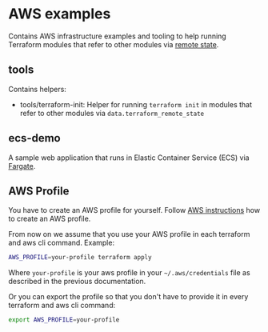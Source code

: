 # AWS examples

Contains AWS infrastructure examples and tooling to help running Terraform modules that refer to other modules via [remote state](https://www.terraform.io/docs/providers/terraform/d/remote_state.html).

## tools

Contains helpers:

* tools/terraform-init: Helper for running `terraform init` in modules that refer to other modules via `data.terraform_remote_state`

## ecs-demo

A sample web application that runs in Elastic Container Service (ECS) via [Fargate](https://docs.aws.amazon.com/AmazonECS/latest/developerguide/AWS_Fargate.html).

## AWS Profile

You have to create an AWS profile for yourself. Follow [AWS instructions](https://docs.aws.amazon.com/cli/latest/userguide/cli-configure-profiles.html) how to create an AWS profile.

From now on we assume that you use your AWS profile in each terraform and aws cli command. Example:

```bash
AWS_PROFILE=your-profile terraform apply
``` 

Where `your-profile` is your aws profile in your `~/.aws/credentials` file as described in the previous documentation.
 
Or you can export the profile so that you don't have to provide it in every terraform and aws cli command:

```bash
export AWS_PROFILE=your-profile
```
